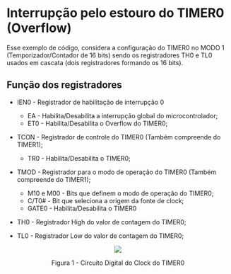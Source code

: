# Interrupção pelo estouro do TIMER0 (Overflow)

Esse exemplo de código, considera a configuração do TIMER0 no MODO 1 (Temporizador/Contador de 16 bits) sendo os registradores TH0 e TL0 usados em cascata (dois registradores formando os 16 bits).

## Função dos registradores

- IEN0 - Registrador de habilitação de interrupção 0
  - EA - Habilita/Desabilita a interrupção global do microcontrolador;
  - ET0 - Habilita/Desabilita o Overflow do TIMER0;

- TCON - Registrador de controle do TIMER0 (Também compreende do TIMER1);
  - TR0 - Habilita/Desabilita o TIMER0;

- TMOD - Registrador para o modo de operação do TIMER0 (Também compreende do TIMER1);
  -  M10 e M00 - Bits que definem o modo de operação do TIMER0;
  -  C/T0# - Bit que seleciona a origem da fonte de clock;
  -  GATE0 - Habilita/Desabilita o TIMER0
 
- TH0 - Registrador High do valor de contagem do TIMER0;

- TL0 - Registrador Low do valor de contagem do TIMER0;

<p align="center">
<img src="https://github.com/user-attachments/assets/6c29d7fe-e157-4397-bae3-d0194b478b33">
</p>
<p align="center">
  Figura 1 - Circuito Digital do Clock do TIMER0 
</p>
